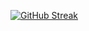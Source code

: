 [![GitHub Streak](http://github-readme-streak-stats.herokuapp.com?user=archit0&theme=flag-india&date_format=j%20M%5B%20Y%5D)](https://git.io/streak-stats)
